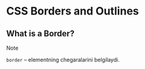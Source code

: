 # CSS Borders and Outlines

## What is a Border?

> [!NOTE]
> `border` – elementning chegaralarini belgilaydi.



